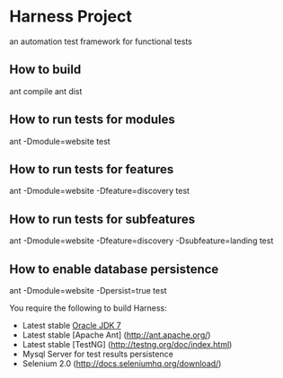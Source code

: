 # Harness Project

an automation test framework for functional tests

## How to build

ant compile
ant dist

## How to run tests for modules

ant -Dmodule=website test

## How to run tests for features

ant -Dmodule=website -Dfeature=discovery test

## How to run tests for subfeatures

ant -Dmodule=website -Dfeature=discovery -Dsubfeature=landing test

## How to enable database persistence

ant -Dmodule=website -Dpersist=true test


You require the following to build Harness:

* Latest stable [Oracle JDK 7](http://www.oracle.com/technetwork/java/)
* Latest stable [Apache Ant] (http://ant.apache.org/)
* Latest stable [TestNG] (http://testng.org/doc/index.html)
* Mysql Server for test results persistence
* Selenium 2.0 (http://docs.seleniumhq.org/download/)
